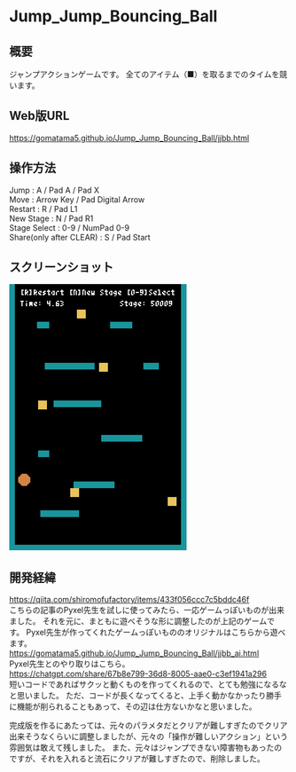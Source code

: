 # Jump_Jump_Bouncing_Ball
## 概要
ジャンプアクションゲームです。
全てのアイテム（■）を取るまでのタイムを競います。
## Web版URL
https://gomatama5.github.io/Jump_Jump_Bouncing_Ball/jjbb.html
## 操作方法
Jump : A / Pad A / Pad X  
Move : Arrow Key / Pad Digital Arrow  
Restart : R / Pad L1  
New Stage : N / Pad R1  
Stage Select : 0-9 / NumPad 0-9  
Share(only after CLEAR) : S / Pad Start  
## スクリーンショット
![play movie](https://github.com/gomatama5/Jump_Jump_Bouncing_Ball/blob/main/screenshots/pyxel-20250224-155134.gif)
## 開発経緯
https://qiita.com/shiromofufactory/items/433f056ccc7c5bddc46f  
こちらの記事のPyxel先生を試しに使ってみたら、一応ゲームっぽいものが出来ました。
それを元に、まともに遊べそうな形に調整したのが上記のゲームです。
Pyxel先生が作ってくれたゲームっぽいもののオリジナルはこちらから遊べます。  
https://gomatama5.github.io/Jump_Jump_Bouncing_Ball/jjbb_ai.html  
Pyxel先生とのやり取りはこちら。  
https://chatgpt.com/share/67b8e799-36d8-8005-aae0-c3ef1941a296  
短いコードであればサクッと動くものを作ってくれるので、とても勉強になるなと思いました。
ただ、コードが長くなってくると、上手く動かなかったり勝手に機能が削られることもあって、その辺は仕方ないかなと思いました。

完成版を作るにあたっては、元々のパラメタだとクリアが難しすぎたのでクリア出来そうなくらいに調整しましたが、元々の「操作が難しいアクション」という雰囲気は敢えて残しました。
また、元々はジャンプできない障害物もあったのですが、それを入れると流石にクリアが難しすぎたので、削除しました。
